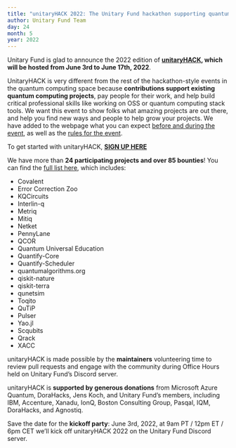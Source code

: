 ```yaml
---
title: "unitaryHACK 2022: The Unitary Fund hackathon supporting quantum open source projects returns from June 3rd, 2022"
author: Unitary Fund Team
day: 24
month: 5
year: 2022
---
```


Unitary Fund is glad to announce the 2022 edition of **[unitaryHACK](https://unitaryhack.dev/), which will be hosted from June 3rd to June 17th, 2022**.

UnitaryHACK is very different from the rest of the hackathon-style events in the quantum computing space because **contributions support existing quantum computing projects**, pay people for their work, and help build critical professional skills like working on OSS or quantum computing stack tools. We want this event to show folks what amazing projects are out there, and help you find new ways and people to help grow your projects. We have added to the webpage what you can expect [before and during the event](https://unitaryhack.dev/project-guide/), as well as the [rules for the event](https://unitaryhack.dev/rules/).


To get started with unitaryHACK, **[SIGN UP HERE](https://unitaryhack.dev/signup/)**

We have more than **24 participating projects and over 85 bounties**! You can find the [full list here](https://unitaryhack.dev/projects/), which includes:

- Covalent
- Error Correction Zoo
- KQCircuits
- Interlin-q
- Metriq
- Mitiq
- Netket
- PennyLane
- QCOR
- Quantum Universal Education
- Quantify-Core
- Quantify-Scheduler
- quantumalgorithms.org
- qiskit-nature
- qiskit-terra
- qunetsim
- Toqito
- QuTiP
- Pulser
- Yao.jl
- Scqubits
- Qrack
- XACC

unitaryHACK is made possible by the **maintainers** volunteering time to review pull requests and engage with the community during Office Hours held on Unitary Fund’s Discord server.

unitaryHACK is **supported by generous donations** from Microsoft Azure Quantum, DoraHacks, Jens Koch, and Unitary Fund’s members, including IBM, Accenture, Xanadu, IonQ, Boston Consulting Group, Pasqal, IQM, DoraHacks, and Agnostiq.

Save the date for the **kickoff party**: June 3rd, 2022, at 9am PT / 12pm ET / 6pm CET we’ll kick off unitaryHACK 2022 on the Unitary Fund Discord server.